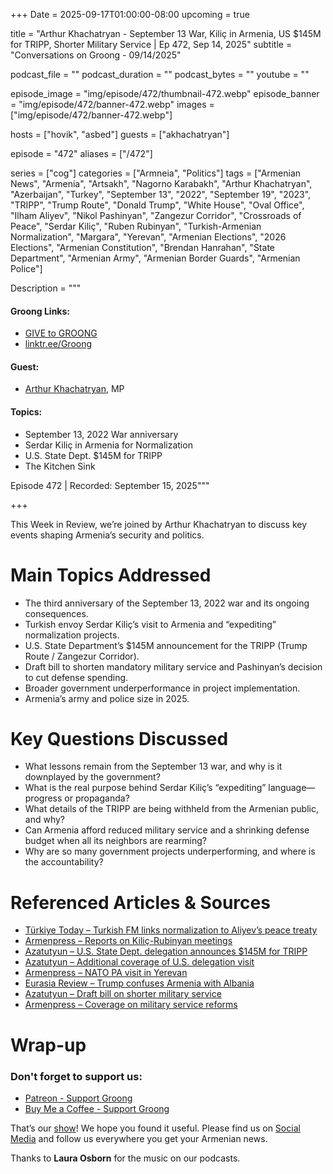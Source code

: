 +++
Date = 2025-09-17T01:00:00-08:00
upcoming = true

title = "Arthur Khachatryan - September 13 War, Kiliç in Armenia, US $145M for TRIPP, Shorter Military Service | Ep 472, Sep 14, 2025"
subtitle = "Conversations on Groong - 09/14/2025"

podcast_file     = ""
podcast_duration = ""
podcast_bytes    = ""
youtube = ""

episode_image = "img/episode/472/thumbnail-472.webp"
episode_banner = "img/episode/472/banner-472.webp"
images = ["img/episode/472/banner-472.webp"]

hosts = ["hovik", "asbed"]
guests = ["akhachatryan"]

episode = "472"
aliases = ["/472"]

series = ["cog"]
categories = ["Armneia", "Politics"]
tags = ["Armenian News", "Armenia", "Artsakh", "Nagorno Karabakh", "Arthur Khachatryan", "Azerbaijan", "Turkey", "September 13", "2022", "September 19", "2023", "TRIPP", "Trump Route", "Donald Trump", "White House", "Oval Office", "Ilham Aliyev", "Nikol Pashinyan", "Zangezur Corridor", "Crossroads of Peace", "Serdar Kiliç", "Ruben Rubinyan", "Turkish-Armenian Normalization", "Margara", "Yerevan", "Armenian Elections", "2026 Elections", "Armenian Constitution", "Brendan Hanrahan", "State Department", "Armenian Army", "Armenian Border Guards", "Armenian Police"]

Description = """

#### Groong Links:
* [GIVE to GROONG](https://podcasts.groong.org/donate)
* [linktr.ee/Groong](https://linktr.ee/groong)

#### Guest:
* [Arthur Khachatryan](/guest/akhachatryan), MP

#### Topics:
* September 13, 2022 War anniversary
* Serdar Kiliç in Armenia for Normalization
* U.S. State Dept. $145M for TRIPP
* The Kitchen Sink

Episode 472 | Recorded: September 15, 2025"""

+++

This Week in Review, we’re joined by Arthur Khachatryan to discuss key events shaping Armenia’s security and politics.  

# Main Topics Addressed  
- The third anniversary of the September 13, 2022 war and its ongoing consequences.
- Turkish envoy Serdar Kiliç’s visit to Armenia and “expediting” normalization projects.
- U.S. State Department’s $145M announcement for the TRIPP (Trump Route / Zangezur Corridor).
- Draft bill to shorten mandatory military service and Pashinyan’s decision to cut defense spending.
- Broader government underperformance in project implementation.
- Armenia’s army and police size in 2025.

# Key Questions Discussed  
- What lessons remain from the September 13 war, and why is it downplayed by the government?
- What is the real purpose behind Serdar Kiliç’s “expediting” language—progress or propaganda?
- What details of the TRIPP are being withheld from the Armenian public, and why?
- Can Armenia afford reduced military service and a shrinking defense budget when all its neighbors are rearming?
- Why are so many government projects underperforming, and where is the accountability?

# Referenced Articles & Sources  
- [Türkiye Today – Turkish FM links normalization to Aliyev’s peace treaty](https://www.turkiyetoday.com/nation/turkish-foreign-ministry-reports-progress-with-armenia-including-border-arrangements-3206823)
- [Armenpress – Reports on Kiliç-Rubinyan meetings](https://armenpress.am/en/article/1229574)
- [Azatutyun – U.S. State Dept. delegation announces $145M for TRIPP](https://www.azatutyun.am/a/33528031.html)
- [Azatutyun – Additional coverage of U.S. delegation visit](https://www.azatutyun.am/a/33528900.html)
- [Armenpress – NATO PA visit in Yerevan](https://armenpress.am/en/article/1229497)
- [Eurasia Review – Trump confuses Armenia with Albania](https://www.eurasiareview.com/14092025-trump-again-confuses-armenia-with-albania/)
- [Azatutyun – Draft bill on shorter military service](https://www.azatutyun.am/a/33527942.html)
- [Armenpress – Coverage on military service reforms](https://armenpress.am/en/article/1229309)


# Wrap-up

### **Don't forget to support us:**
* [Patreon - Support Groong](https://www.patreon.com/ann_groong)
* [Buy Me a Coffee - Support Groong](https://www.buymeacoffee.com/groong)


That’s our [show](https://podcasts.groong.org/)! We hope you found it useful. Please find us on [Social Media](https://linktr.ee/groong) and follow us everywhere you get your Armenian news.

Thanks to **Laura Osborn** for the music on our podcasts.

